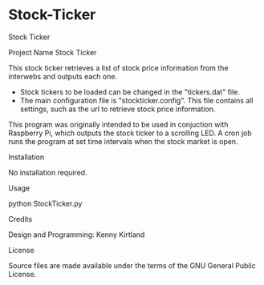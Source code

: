 # Stock-Ticker
Stock Ticker

Project Name
Stock Ticker

This stock ticker retrieves a list of stock price information from the interwebs and outputs each one.

* Stock tickers to be loaded can be changed in the "tickers.dat" file.
* The main configuration file is "stockticker.config".  This file contains all settings, such as the url to retrieve stock price information.

This program was originally intended to be used in conjuction with Raspberry Pi, which outputs the stock ticker to a scrolling LED.
A cron job runs the program at set time intervals when the stock market is open.

Installation

No installation required.  

Usage

python StockTicker.py

Credits

Design and Programming: Kenny Kirtland

License

Source files are made available under the terms of the GNU General Public License.
